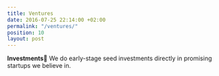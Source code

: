 ```yaml
---
title: Ventures
date: 2016-07-25 22:14:00 +02:00
permalink: "/ventures/"
position: 10
layout: post
---
```


**Investments**
We do early-stage seed investments directly in promising startups we believe in.